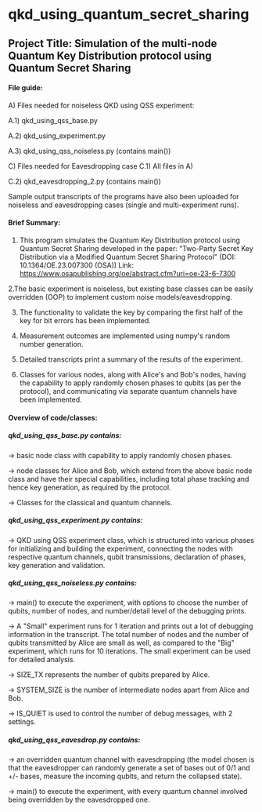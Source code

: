 # qkd_using_quantum_secret_sharing
## Project Title: Simulation of the multi-node Quantum Key Distribution protocol using Quantum Secret Sharing
#### File guide:

A) Files needed for noiseless QKD using QSS experiment:

A.1) qkd_using_qss_base.py

A.2) qkd_using_experiment.py

A.3) qkd_using_qss_noiseless.py (contains main())


C) Files needed for Eavesdropping case
C.1) All files in A)

C.2) qkd_eavesdropping_2.py (contains main())

Sample output transcripts of the programs have also been uploaded for noiseless and eavesdropping cases (single and multi-experiment runs).

#### Brief Summary:
1. This program simulates the Quantum Key Distribution protocol using Quantum Secret Sharing developed in the paper: 
"Two-Party Secret Key Distribution via a Modified Quantum Secret Sharing Protocol" (DOI: 10.1364/OE.23.007300 (OSA)) 
Link: https://www.osapublishing.org/oe/abstract.cfm?uri=oe-23-6-7300

2.The basic experiment is noiseless, but existing base classes can be easily overridden (OOP) to implement custom noise models/eavesdropping.

3. The functionality to validate the key by comparing the first half of the key for bit errors has been implemented.

4. Measurement outcomes are implemented using numpy's random number generation.

5. Detailed transcripts print a summary of the results of the experiment.

6. Classes for various nodes, along with Alice's and Bob's nodes, having the capability to apply randomly chosen phases to qubits (as per the protocol), and communicating via separate quantum channels have been implemented.

#### Overview of code/classes:
##### qkd_using_qss_base.py contains:

-> basic node class with capability to apply randomly chosen phases.

-> node classes for Alice and Bob, which extend from the above basic node class and have their special capabilities, including total phase tracking and hence key generation, as required by the protocol.

-> Classes for the classical and quantum channels.

##### qkd_using_qss_experiment.py contains:

-> QKD using QSS experiment class, which is structured into various phases for initializing and building the experiment, connecting the nodes with respective quantum channels, qubit transmissions, declaration of phases, key generation and validation.

##### qkd_using_qss_noiseless.py contains:

-> main() to execute the experiment, with options to choose the number of qubits, number of nodes, and number/detail level of the debugging prints.

-> A "Small" experiment runs for 1 iteration and prints out a lot of debugging information in the transcript. The total number of nodes and the number of qubits transmitted by Alice are small as well, as compared to the "Big" experiment, which runs for 10 iterations. The small experiment can be used for detailed analysis.

-> SIZE_TX represents the number of qubits prepared by Alice.

-> SYSTEM_SIZE is the number of intermediate nodes apart from Alice and Bob.

-> IS_QUIET is used to control the number of debug messages, with 2 settings.

##### qkd_using_qss_eavesdrop.py contains:

-> an overridden quantum channel with eavesdropping (the model chosen is that the eavesdropper can randomly generate a set of bases out of 0/1 and +/- bases, measure the incoming qubits, and return the collapsed state).

-> main() to execute the experiment, with every quantum channel involved being overridden by the eavesdropped one.
